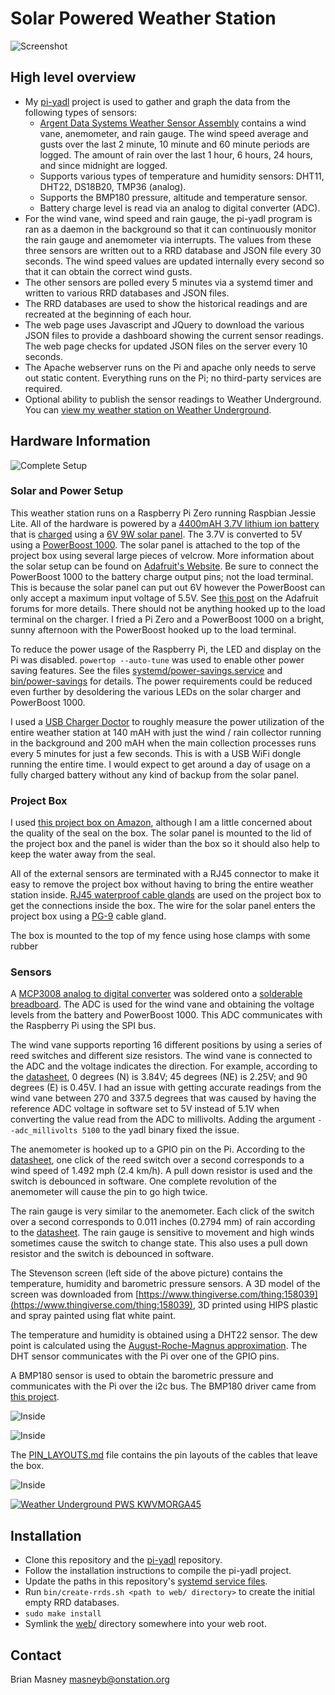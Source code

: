 # Solar Powered Weather Station

![Screenshot](images/weather-station-screenshot.png?raw=1)

## High level overview

- My [pi-yadl](https://github.com/masneyb/pi-yadl) project is used to gather and
  graph the data from the following types of sensors:
  - [Argent Data Systems Weather Sensor Assembly](https://www.sparkfun.com/products/8942)
    contains a wind vane, anemometer, and rain gauge. The wind speed average and gusts
    over the last 2 minute, 10 minute and 60 minute periods are logged. The amount of
    rain over the last 1 hour, 6 hours, 24 hours, and since midnight are logged.
  - Supports various types of temperature and humidity sensors: DHT11, DHT22,
    DS18B20, TMP36 (analog).
  - Supports the BMP180 pressure, altitude and temperature sensor.
  - Battery charge level is read via an analog to digital converter (ADC).
- For the wind vane, wind speed and rain gauge, the pi-yadl program is ran
  as a daemon in the background so that it can continuously monitor the rain
  gauge and anemometer via interrupts. The values from these three sensors are
  written out to a RRD database and JSON file every 30 seconds. The wind speed
  values are updated internally every second so that it can obtain the correct
  wind gusts.
- The other sensors are polled every 5 minutes via a systemd timer and written
  to various RRD databases and JSON files.
- The RRD databases are used to show the historical readings and are
  recreated at the beginning of each hour.
- The web page uses Javascript and JQuery to download the various JSON files to
  provide a dashboard showing the current sensor readings. The web page checks
  for updated JSON files on the server every 10 seconds.
- The Apache webserver runs on the Pi and apache only needs to serve out static
  content. Everything runs on the Pi; no third-party services are required.
- Optional ability to publish the sensor readings to Weather Underground.
  You can
  [view my weather station on Weather Underground](https://www.wunderground.com/personal-weather-station/dashboard?ID=KWVMORGA45).


## Hardware Information

![Complete Setup](images/weather-station-complete.jpg?raw=1)


### Solar and Power Setup

This weather station runs on a Raspberry Pi Zero running Raspbian Jessie Lite.
All of the hardware is powered by a
[4400mAH 3.7V lithium ion battery](https://www.adafruit.com/products/354)
that is [charged](https://www.adafruit.com/products/390) using a
[6V 9W solar panel](https://www.adafruit.com/products/2747). The 3.7V is
converted to 5V using a [PowerBoost 1000](https://www.adafruit.com/products/2465).
The solar panel is attached to the top of the project box using several large
pieces of velcrow. More information about the solar setup can be found on
[Adafruit's Website](https://learn.adafruit.com/usb-dc-and-solar-lipoly-charger/overview).
Be sure to connect the PowerBoost 1000 to the battery charge output pins; not
the load terminal. This is because the solar panel can put out 6V however the
PowerBoost can only accept a maximum input voltage of 5.5V. See
[this post](https://forums.adafruit.com/viewtopic.php?f=19&t=59523) on the Adafruit
forums for more details. There should not be anything hooked up to the load
terminal on the charger. I fried a Pi Zero and a PowerBoost 1000 on a bright,
sunny afternoon with the PowerBoost hooked up to the load terminal.

To reduce the power usage of the Raspberry Pi, the LED and display on the Pi was
disabled. `powertop --auto-tune` was used to enable other power saving features.
See the files
[systemd/power-savings.service](systemd/power-savings.service) and
[bin/power-savings](bin/power-savings) for details. The power requirements
could be reduced even further by desoldering the various LEDs on the solar
charger and PowerBoost 1000.

I used a [USB Charger Doctor](https://www.adafruit.com/products/1852) to roughly
measure the power utilization of the entire weather station at 140 mAH with just
the wind / rain collector running in the background and 200 mAH when the main
collection processes runs every 5 minutes for just a few seconds. This is with a
USB WiFi dongle running the entire time. I would expect to get around a day of
usage on a fully charged battery without any kind of backup from the solar
panel.


### Project Box

I used
[this project box on Amazon](https://www.amazon.com/uxcell%C2%AE-Waterproof-Connect-Junction-200x120x75mm/dp/B00O9YY1G2),
although I am a little concerned about the quality of the seal on the box. The
solar panel is mounted to the lid of the project box and the panel is wider
than the box so it should also help to keep the water away from the seal.

All of the external sensors are terminated with a RJ45 connector to make it easy
to remove the project box without having to bring the entire weather station
inside. [RJ45 waterproof cable glands](https://www.adafruit.com/products/827)
are used on the project box to get the connections inside the box. The wire for
the solar panel enters the project box using a
[PG-9](https://www.adafruit.com/products/761) cable gland.

The box is mounted to the top of my fence using hose clamps with some rubber


### Sensors

A [MCP3008 analog to digital converter](https://www.adafruit.com/products/856)
was soldered onto a [solderable breadboard](https://www.sparkfun.com/products/12070).
The ADC is used for the wind vane and obtaining the voltage levels from the
battery and PowerBoost 1000. This ADC communicates with the Raspberry Pi
using the SPI bus.

The wind vane supports reporting 16 different positions by using a series of
reed switches and different size resistors. The wind vane is connected to the
ADC and the voltage indicates the direction. For example, according to the 
[datasheet](https://www.argentdata.com/files/80422_datasheet.pdf), 0 degrees (N)
is 3.84V; 45 degrees (NE) is 2.25V; and 90 degrees (E) is 0.45V. I had an issue
with getting accurate readings from the wind vane between 270 and 337.5 degrees
that was caused by having the reference ADC voltage in software set to 5V
instead of 5.1V when converting the value read from the ADC to millivolts.
Adding the argument `--adc_millivolts 5100` to the yadl binary fixed the issue.

The anemometer is hooked up to a GPIO pin on the Pi. According to the
[datasheet](https://www.argentdata.com/files/80422_datasheet.pdf), one click
of the reed switch over a second corresponds to a wind speed of 1.492 mph
(2.4 km/h). A pull down resistor is used and the switch is debounced in
software. One complete revolution of the anemometer will cause the pin to go
high twice.

The rain gauge is very similar to the anemometer. Each click of the switch
over a second corresponds to 0.011 inches (0.2794 mm) of rain according to
the [datasheet](https://www.argentdata.com/files/80422_datasheet.pdf).
The rain gauge is sensitive to movement and high winds sometimes cause the
switch to change state. This also uses a pull down resistor and the switch
is debounced in software.

The Stevenson screen (left side of the above picture) contains the temperature,
humidity and barometric pressure sensors. A 3D model of the screen was
downloaded from
[https://www.thingiverse.com/thing:158039](https://www.thingiverse.com/thing:158039),
3D printed using HIPS plastic and spray painted using flat white paint.

The temperature and humidity is obtained using a DHT22 sensor. The dew point is
calculated using the
[August-Roche-Magnus approximation](http://andrew.rsmas.miami.edu/bmcnoldy/Humidity.html).
The DHT sensor communicates with the Pi over one of the GPIO pins.

A BMP180 sensor is used to obtain the barometric pressure and communicates with
the Pi over the i2c bus. The BMP180 driver came from
[this project](https://github.com/lexruee/bmp180).

![Inside](images/weather-station-inside-box.jpg?raw=1)

![Inside](images/weather-station-breadboard.jpg?raw=1)

The [PIN_LAYOUTS.md](PIN_LAYOUTS.md) file contains the pin layouts of the cables
that leave the box.

![Inside](images/weather-station-outside-rj45-cable-glands.jpg?raw=1)

[![Weather Underground PWS KWVMORGA45](http://banners.wunderground.com/cgi-bin/banner/ban/wxBanner?bannertype=pws250&weatherstationcount=KWVMORGA45)](http://www.wunderground.com/weatherstation/WXDailyHistory.asp?ID=KWVMORGA45)


## Installation

- Clone this repository and the [pi-yadl](https://github.com/masneyb/pi-yadl)
  repository.
- Follow the installation instructions to compile the pi-yadl project.
- Update the paths in this repository's [systemd service files](systemd/).
- Run `bin/create-rrds.sh <path to web/ directory>` to create the initial
  empty RRD databases.
- `sudo make install`
- Symlink the [web/](web/) directory somewhere into your web root.

## Contact

Brian Masney <masneyb@onstation.org>
